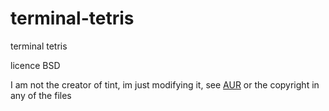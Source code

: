 # terminal-tetris

terminal tetris

licence BSD

I am not the creator of tint, im just modifying it, see [AUR](https://aur.archlinux.org/packages/tint-tetris) or the copyright in any of the files 
